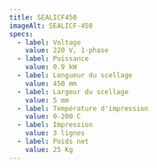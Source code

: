 ```yaml
---
title: SEALICF450
imageAlt: SEALICF-450
specs:
  - label: Voltage
    value: 220 V, 1-phase
  - label: Puissance
    value: 0.9 kW
  - label: Longueur du scellage
    value: 450 mm
  - label: Largeur du scellage
    value: 5 mm
  - label: Température d'impression
    value: 0-200 C
  - label: Impression
    value: 3 lignes
  - label: Poids net
    value: 25 Kg
---
```

